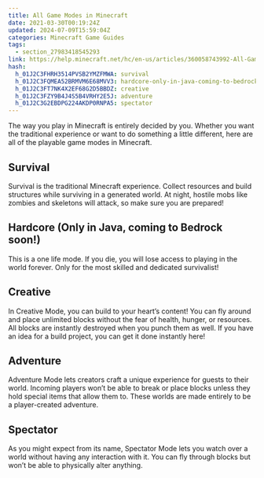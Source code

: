 ```yaml
---
title: All Game Modes in Minecraft
date: 2021-03-30T00:19:24Z
updated: 2024-07-09T15:59:04Z
categories: Minecraft Game Guides
tags:
  - section_27983418545293
link: https://help.minecraft.net/hc/en-us/articles/360058743992-All-Game-Modes-in-Minecraft
hash:
  h_01J2C3FHRH3514PVSB2YMZFMWA: survival
  h_01J2C3FQMEA52BRMVM6E68MVV3: hardcore-only-in-java-coming-to-bedrock-soon
  h_01J2C3FT7NK4X2EF68G2D5BBDZ: creative
  h_01J2C3FZY9B4J4S5B4VRHY2E5J: adventure
  h_01J2C3G2EBDPG224AKDP0RNPA5: spectator
---
```


The way you play in Minecraft is entirely decided by you. Whether you want the traditional experience or want to do something a little different, here are all of the playable game modes in Minecraft.

## Survival

Survival is the traditional Minecraft experience. Collect resources and build structures while surviving in a generated world. At night, hostile mobs like zombies and skeletons will attack, so make sure you are prepared!

## Hardcore (Only in Java, coming to Bedrock soon!)

This is a one life mode. If you die, you will lose access to playing in the world forever. Only for the most skilled and dedicated survivalist!

## Creative

In Creative Mode, you can build to your heart’s content! You can fly around and place unlimited blocks without the fear of health, hunger, or resources. All blocks are instantly destroyed when you punch them as well. If you have an idea for a build project, you can get it done instantly here!

## Adventure

Adventure Mode lets creators craft a unique experience for guests to their world. Incoming players won’t be able to break or place blocks unless they hold special items that allow them to. These worlds are made entirely to be a player-created adventure.

## Spectator

As you might expect from its name, Spectator Mode lets you watch over a world without having any interaction with it. You can fly through blocks but won’t be able to physically alter anything.
